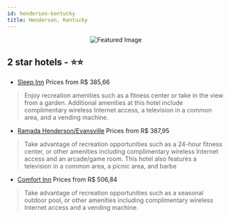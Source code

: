 ```yaml
---
id: henderson-kentucky
title: Henderson, Kentucky
---
```


<center><img src="https://i.travelapi.com/hotels/1000000/110000/105600/105545/3a841059_z.jpg" alt="Featured Image" /></center>


##  2 star hotels - ⭐️⭐️

-    [Sleep Inn](https://us.hurb.com/hotels/henderson/sleep-inn-JNP-JP987319?cmp=18055) Prices from R$ 385,66
   > Enjoy recreation amenities such as a fitness center or take in the view from a garden. Additional amenities at this hotel include complimentary wireless Internet access, a television in a common area, and a vending machine.
-    [Ramada Henderson/Evansville](https://us.hurb.com/hotels/henderson/ramada-henderson-evansville-JNP-JP787182?cmp=18055) Prices from R$ 387,95
   > Take advantage of recreation opportunities such as a 24-hour fitness center, or other amenities including complimentary wireless Internet access and an arcade/game room. This hotel also features a television in a common area, a picnic area, and barbe
-    [Comfort Inn](https://us.hurb.com/hotels/henderson/comfort-inn-JNP-JP194127?cmp=18055) Prices from R$ 506,84
   > Take advantage of recreation opportunities such as a seasonal outdoor pool, or other amenities including complimentary wireless Internet access and a vending machine.

